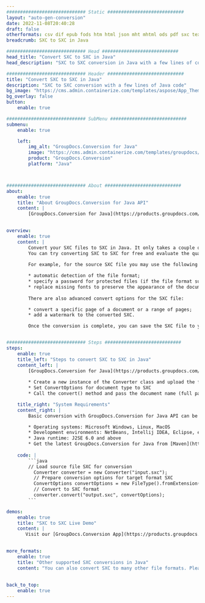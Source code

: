 ```yaml
---
############################# Static ############################
layout: "auto-gen-conversion"
date: 2022-11-08T20:40:28
draft: false
otherformats: csv dif epub fods htm html json mht mhtml ods pdf sxc tex tsv xlam xls xlsb xlsm xlsx xlt xltm xltx xml xps
breadcrumb: SXC to SXC in Java

############################# Head ############################
head_title: "Convert SXC to SXC in Java"
head_description: "SXC to SXC conversion in Java with a few lines of code. Convert over 160 file formats using the GroupDocs document conversion API for Java"

############################# Header ############################
title: "Convert SXC to SXC in Java"
description: "SXC to SXC conversion with a few lines of Java code"
bg_image: "https://cms.admin.containerize.com/templates/aspose/App_Themes/V3/images/bg/header1.png"
bg_overlay: false
button:
    enable: true

############################# SubMenu ############################
submenu:
    enable: true

    left:
        img_alt: "GroupDocs.Conversion for Java"
        image: "https://cms.admin.containerize.com/templates/groupdocs/images/product-logos/90x90-noborder/groupdocs-conversion-java.png"
        product: "GroupDocs.Conversion"
        platform: "Java"



############################# About ############################
about:
    enable: true
    title: "About GroupDocs.Conversion for Java API"
    content: |
        [GroupDocs.Conversion for Java](https://products.groupdocs.com/conversion/java/) is an advanced file format conversion API for converting between popular image and document formats such as Microsoft Office, OpenDocument, PDF, HTML, email, CAD. and much more with just a few lines of code. The native API automatically detects the formats of the original documents and offers many options for customizing the converted documents. Along with the function of extracting information from a document, it also supports caching of the conversion results to the local disk by default. However, any type of cache storage can be supported by implementing the appropriate interfaces - Amazon S3, Dropbox, Google Drive, Windows Azure, Reddis, or any others.
    

overview:
    enable: true
    content: |
        Convert your SXC files to SXC in Java. It only takes a couple of lines of Java code on any platform of your choice, such as Windows, Linux, macOS.
        You can try converting SXC to SXC for free and evaluate the quality of the conversion results. Along with simple file conversion scripts, you can try more sophisticated options for loading the SXC source file and storing the SXC output. 
        
        For example, for the source SXC file you may use the following load options:

        * automatic detection of the file format;
        * specify a password for protected files (if the file format supports it);
        * replace missing fonts to preserve the appearance of the document.
        
        There are also advanced convert options for the SXC file:

        * convert a specific page of a document or a range of pages;
        * add a watermark to the converted SXC.

        Once the conversion is complete, you can save the SXC file to your local file path or to any third party storage such as FTP, Amazon S3, Google Drive, Dropbox etc. Please note - to convert SXC to SXC, you do not need to install any additional software, such as MS Office, Open Office, Adobe Acrobat Reader etc.


############################# Steps ############################
steps:
    enable: true
    title_left: "Steps to convert SXC to SXC in Java"
    content_left: |
        [GroupDocs.Conversion for Java](https://products.groupdocs.com/conversion/java/) allows developers to easily convert SXC file to SXC with a few lines of code.
        
        * Create a new instance of the Converter class and upload the file SXC with the full path
        * Set ConvertOptions for document type to SXC
        * Call the convert() method and pass the document name (full path) and format (SXC) as a parameter

    title_right: "System Requirements"
    content_right: |
        Basic conversion with GroupDocs.Conversion for Java API can be done with just a few lines of code. Our APIs are supported on all major platforms and operating systems. Before executing the code below, make sure you have the following prerequisites installed on your system.

        * Operating systems: Microsoft Windows, Linux, MacOS
        * Development environments: NetBeans, Intellij IDEA, Eclipse, etc.
        * Java runtime: J2SE 6.0 and above
        * Get the latest GroupDocs.Conversion for Java from [Maven](https://repository.groupdocs.com/webapp/#/artifacts/browse/tree/General/repo/com/groupdocs/groupdocs-conversion)
         
    code: |
        ```java    
        // Load source file SXC for conversion
          Converter converter = new Converter("input.sxc");
          // Prepare conversion options for target format SXC
          ConvertOptions convertOptions = new FileType().fromExtension("sxc").getConvertOptions();
          // Convert to SXC format
          converter.convert("output.sxc", convertOptions);
        ```

demos:
    enable: true
    title: "SXC to SXC Live Demo"
    content: |
       Visit our [GroupDocs.Conversion App](https://products.groupdocs.app/conversion/family) website and try SXC to SXC conversion now. The free demo has the following benefits
          

more_formats:
    enable: true
    title: "Other supported SXC conversions in Java"
    content: "You can also convert SXC to many other file formats. Please see the list below."
       
       
back_to_top:
    enable: true
---
```

